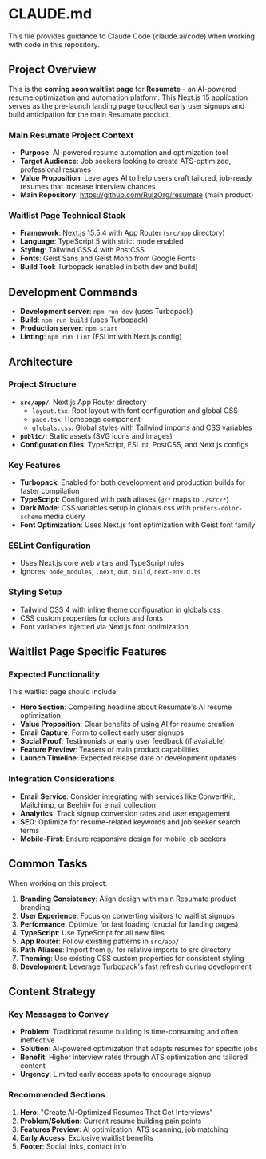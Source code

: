 # CLAUDE.md

This file provides guidance to Claude Code (claude.ai/code) when working with code in this repository.

## Project Overview

This is the **coming soon waitlist page** for **Resumate** - an AI-powered resume optimization and automation platform. This Next.js 15 application serves as the pre-launch landing page to collect early user signups and build anticipation for the main Resumate product.

### Main Resumate Project Context
- **Purpose**: AI-powered resume automation and optimization tool
- **Target Audience**: Job seekers looking to create ATS-optimized, professional resumes
- **Value Proposition**: Leverages AI to help users craft tailored, job-ready resumes that increase interview chances
- **Main Repository**: https://github.com/RulzOrg/resumate (main product)

### Waitlist Page Technical Stack
- **Framework**: Next.js 15.5.4 with App Router (`src/app` directory)
- **Language**: TypeScript 5 with strict mode enabled
- **Styling**: Tailwind CSS 4 with PostCSS
- **Fonts**: Geist Sans and Geist Mono from Google Fonts
- **Build Tool**: Turbopack (enabled in both dev and build)

## Development Commands

- **Development server**: `npm run dev` (uses Turbopack)
- **Build**: `npm run build` (uses Turbopack)
- **Production server**: `npm start`
- **Linting**: `npm run lint` (ESLint with Next.js config)

## Architecture

### Project Structure
- **`src/app/`**: Next.js App Router directory
  - `layout.tsx`: Root layout with font configuration and global CSS
  - `page.tsx`: Homepage component
  - `globals.css`: Global styles with Tailwind imports and CSS variables
- **`public/`**: Static assets (SVG icons and images)
- **Configuration files**: TypeScript, ESLint, PostCSS, and Next.js configs

### Key Features
- **Turbopack**: Enabled for both development and production builds for faster compilation
- **TypeScript**: Configured with path aliases (`@/*` maps to `./src/*`)
- **Dark Mode**: CSS variables setup in globals.css with `prefers-color-scheme` media query
- **Font Optimization**: Uses Next.js font optimization with Geist font family

### ESLint Configuration
- Uses Next.js core web vitals and TypeScript rules
- Ignores: `node_modules`, `.next`, `out`, `build`, `next-env.d.ts`

### Styling Setup
- Tailwind CSS 4 with inline theme configuration in globals.css
- CSS custom properties for colors and fonts
- Font variables injected via Next.js font optimization

## Waitlist Page Specific Features

### Expected Functionality
This waitlist page should include:
- **Hero Section**: Compelling headline about Resumate's AI resume optimization
- **Value Proposition**: Clear benefits of using AI for resume creation
- **Email Capture**: Form to collect early user signups
- **Social Proof**: Testimonials or early user feedback (if available)
- **Feature Preview**: Teasers of main product capabilities
- **Launch Timeline**: Expected release date or development updates

### Integration Considerations
- **Email Service**: Consider integrating with services like ConvertKit, Mailchimp, or Beehiiv for email collection
- **Analytics**: Track signup conversion rates and user engagement
- **SEO**: Optimize for resume-related keywords and job seeker search terms
- **Mobile-First**: Ensure responsive design for mobile job seekers

## Common Tasks

When working on this project:
1. **Branding Consistency**: Align design with main Resumate product branding
2. **User Experience**: Focus on converting visitors to waitlist signups
3. **Performance**: Optimize for fast loading (crucial for landing pages)
4. **TypeScript**: Use TypeScript for all new files
5. **App Router**: Follow existing patterns in `src/app/`
6. **Path Aliases**: Import from `@/` for relative imports to src directory
7. **Theming**: Use existing CSS custom properties for consistent styling
8. **Development**: Leverage Turbopack's fast refresh during development

## Content Strategy

### Key Messages to Convey
- **Problem**: Traditional resume building is time-consuming and often ineffective
- **Solution**: AI-powered optimization that adapts resumes for specific jobs
- **Benefit**: Higher interview rates through ATS optimization and tailored content
- **Urgency**: Limited early access spots to encourage signup

### Recommended Sections
1. **Hero**: "Create AI-Optimized Resumes That Get Interviews"
2. **Problem/Solution**: Current resume building pain points
3. **Features Preview**: AI optimization, ATS scanning, job matching
4. **Early Access**: Exclusive waitlist benefits
5. **Footer**: Social links, contact info